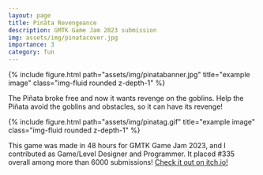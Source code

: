 ```yaml
---
layout: page
title: Pinãta Revengeance
description: GMTK Game Jam 2023 submission
img: assets/img/pinatacover.jpg
importance: 3
category: fun
---
```


<div class="row">
    <div class="col-sm mt-3 mt-md-0">
        {% include figure.html path="assets/img/pinatabanner.jpg" title="example image" class="img-fluid rounded z-depth-1" %}
    </div>
</div>

The Piñata broke free and now it wants revenge on the goblins.
Help the Piñata avoid the goblins and obstacles, so it can have its revenge!

<div class="row">
    <div class="col-sm mt-3 mt-md-0">
        {% include figure.html path="assets/img/pinatag.gif" title="example image" class="img-fluid rounded z-depth-1" %}
    </div>
</div>

This game was made in 48 hours for GMTK Game Jam 2023, and I contributed as Game/Level Designer and Programmer. It placed #335 overall among more than 6000 submissions!
[Check it out on itch.io!](https://lumanzano.itch.io/pinata-revengeance/)
